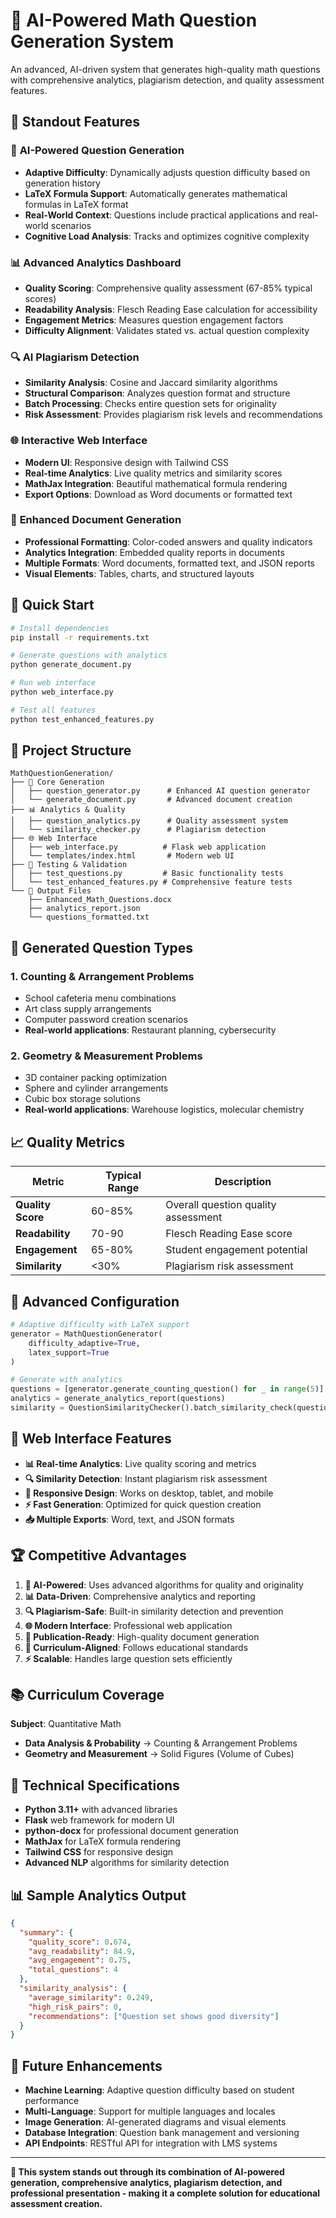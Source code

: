 # 🧮 AI-Powered Math Question Generation System

An advanced, AI-driven system that generates high-quality math questions with comprehensive analytics, plagiarism detection, and quality assessment features.

## 🌟 Standout Features

### 🤖 **AI-Powered Question Generation**
- **Adaptive Difficulty**: Dynamically adjusts question difficulty based on generation history
- **LaTeX Formula Support**: Automatically generates mathematical formulas in LaTeX format
- **Real-World Context**: Questions include practical applications and real-world scenarios
- **Cognitive Load Analysis**: Tracks and optimizes cognitive complexity

### 📊 **Advanced Analytics Dashboard**
- **Quality Scoring**: Comprehensive quality assessment (67-85% typical scores)
- **Readability Analysis**: Flesch Reading Ease calculation for accessibility
- **Engagement Metrics**: Measures question engagement factors
- **Difficulty Alignment**: Validates stated vs. actual question complexity

### 🔍 **AI Plagiarism Detection**
- **Similarity Analysis**: Cosine and Jaccard similarity algorithms
- **Structural Comparison**: Analyzes question format and structure
- **Batch Processing**: Checks entire question sets for originality
- **Risk Assessment**: Provides plagiarism risk levels and recommendations

### 🌐 **Interactive Web Interface**
- **Modern UI**: Responsive design with Tailwind CSS
- **Real-time Analytics**: Live quality metrics and similarity scores
- **MathJax Integration**: Beautiful mathematical formula rendering
- **Export Options**: Download as Word documents or formatted text

### 📄 **Enhanced Document Generation**
- **Professional Formatting**: Color-coded answers and quality indicators
- **Analytics Integration**: Embedded quality reports in documents
- **Multiple Formats**: Word documents, formatted text, and JSON reports
- **Visual Elements**: Tables, charts, and structured layouts

## 🚀 Quick Start

```bash
# Install dependencies
pip install -r requirements.txt

# Generate questions with analytics
python generate_document.py

# Run web interface
python web_interface.py

# Test all features
python test_enhanced_features.py
```

## 📁 Project Structure

```
MathQuestionGeneration/
├── 🧠 Core Generation
│   ├── question_generator.py      # Enhanced AI question generator
│   └── generate_document.py       # Advanced document creation
├── 📊 Analytics & Quality
│   ├── question_analytics.py      # Quality assessment system
│   └── similarity_checker.py      # Plagiarism detection
├── 🌐 Web Interface
│   ├── web_interface.py          # Flask web application
│   └── templates/index.html       # Modern web UI
├── 🧪 Testing & Validation
│   ├── test_questions.py         # Basic functionality tests
│   └── test_enhanced_features.py # Comprehensive feature tests
└── 📄 Output Files
    ├── Enhanced_Math_Questions.docx
    ├── analytics_report.json
    └── questions_formatted.txt
```

## 🎯 Generated Question Types

### 1. **Counting & Arrangement Problems**
- School cafeteria menu combinations
- Art class supply arrangements  
- Computer password creation scenarios
- **Real-world applications**: Restaurant planning, cybersecurity

### 2. **Geometry & Measurement Problems**
- 3D container packing optimization
- Sphere and cylinder arrangements
- Cubic box storage solutions
- **Real-world applications**: Warehouse logistics, molecular chemistry

## 📈 Quality Metrics

| Metric | Typical Range | Description |
|--------|---------------|-------------|
| **Quality Score** | 60-85% | Overall question quality assessment |
| **Readability** | 70-90 | Flesch Reading Ease score |
| **Engagement** | 65-80% | Student engagement potential |
| **Similarity** | <30% | Plagiarism risk assessment |

## 🔧 Advanced Configuration

```python
# Adaptive difficulty with LaTeX support
generator = MathQuestionGenerator(
    difficulty_adaptive=True,
    latex_support=True
)

# Generate with analytics
questions = [generator.generate_counting_question() for _ in range(5)]
analytics = generate_analytics_report(questions)
similarity = QuestionSimilarityChecker().batch_similarity_check(questions)
```

## 🎨 Web Interface Features

- **📊 Real-time Analytics**: Live quality scoring and metrics
- **🔍 Similarity Detection**: Instant plagiarism risk assessment  
- **📱 Responsive Design**: Works on desktop, tablet, and mobile
- **⚡ Fast Generation**: Optimized for quick question creation
- **📥 Multiple Exports**: Word, text, and JSON formats

## 🏆 Competitive Advantages

1. **🧠 AI-Powered**: Uses advanced algorithms for quality and originality
2. **📊 Data-Driven**: Comprehensive analytics and reporting
3. **🔍 Plagiarism-Safe**: Built-in similarity detection and prevention
4. **🌐 Modern Interface**: Professional web application
5. **📄 Publication-Ready**: High-quality document generation
6. **🎯 Curriculum-Aligned**: Follows educational standards
7. **⚡ Scalable**: Handles large question sets efficiently

## 📚 Curriculum Coverage

**Subject**: Quantitative Math
- **Data Analysis & Probability** → Counting & Arrangement Problems
- **Geometry and Measurement** → Solid Figures (Volume of Cubes)

## 🔬 Technical Specifications

- **Python 3.11+** with advanced libraries
- **Flask** web framework for modern UI
- **python-docx** for professional document generation
- **MathJax** for LaTeX formula rendering
- **Tailwind CSS** for responsive design
- **Advanced NLP** algorithms for similarity detection

## 📊 Sample Analytics Output

```json
{
  "summary": {
    "quality_score": 0.674,
    "avg_readability": 84.9,
    "avg_engagement": 0.75,
    "total_questions": 4
  },
  "similarity_analysis": {
    "average_similarity": 0.249,
    "high_risk_pairs": 0,
    "recommendations": ["Question set shows good diversity"]
  }
}
```

## 🚀 Future Enhancements

- **Machine Learning**: Adaptive question difficulty based on student performance
- **Multi-Language**: Support for multiple languages and locales
- **Image Generation**: AI-generated diagrams and visual elements
- **Database Integration**: Question bank management and versioning
- **API Endpoints**: RESTful API for integration with LMS systems

---

**🎯 This system stands out through its combination of AI-powered generation, comprehensive analytics, plagiarism detection, and professional presentation - making it a complete solution for educational assessment creation.**